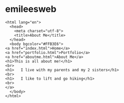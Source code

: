 # emileesweb
<!doctype html>
	<html lang="en">
	  <head>
	    <meta charset="utf-8">
	    <title>About Me</title>
	  </head>
	  <body bgcolor="#FFB3E6">
    <a href="index.html">Home</a>
    <a href="portfolio.html">Portfolio</a>
    <a href="aboutme.html">About Me</a>
    <h1>This is all about me!</h1>
    <br>
    <h1>   I live with my parents and my 2 sisters</h1>
    <br>
    <h1>   I like to lift and go hiking</h1>
    <br>
    </a>
	  </body>
	</html>
